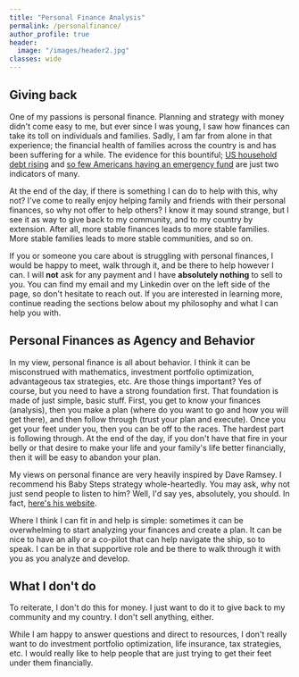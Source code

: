 ```yaml
---
title: "Personal Finance Analysis"
permalink: /personalfinance/
author_profile: true
header:
  image: "/images/header2.jpg"
classes: wide
---
```


## Giving back
One of my passions is personal finance. Planning and strategy with money didn't come easy to me, but ever since I was young, I saw how finances can take its toll on individuals and families. Sadly, I am far from alone in that experience; the financial health of families across the country is and has been suffering for a while. The evidence for this bountiful; [US household debt rising](https://www.reuters.com/markets/us/us-household-debt-jumps-1690-trillion-2023-02-16/) and [so few Americans having an emergency fund](https://www.momentive.ai/en/blog/cnbc-financial-literacy-2023/) are just two indicators of many.

At the end of the day, if there is something I can do to help with this, why not? I've come to really enjoy helping family and friends with their personal finances, so why not offer to help others? I know it may sound strange, but I see it as way to give back to my community, and to my country by extension. After all, more stable finances leads to more stable families. More stable families leads to more stable communities, and so on. 

If you or someone you care about is struggling with personal finances, I would be happy to meet, walk through it, and be there to help however I can. I will **not** ask for any payment and I have **absolutely nothing** to sell to you. You can find my email and my Linkedin over on the left side of the page, so don't hesitate to reach out. If you are interested in learning more, continue reading the sections below about my philosophy and what I can help you with.

## Personal Finances as Agency and Behavior
In my view, personal finance is all about behavior. I think it can be misconstrued with mathematics, investment portfolio optimization, advantageous tax strategies, etc. Are those things important? Yes of course, but you need to have a strong foundation first. That foundation is made of just simple, basic stuff. First, you get to know your finances (analysis), then you make a plan (where do you want to go and how you will get there), and then follow through (trust your plan and execute). Once you get your feet under you, then you can be off to the races. The hardest part is following through. At the end of the day, if you don't have that fire in your belly or that desire to make your life and your family's life better financially, then it will be easy to abandon your plan.

My views on personal finance are very heavily inspired by Dave Ramsey. I recommend his Baby Steps strategy whole-heartedly. You may ask, why not just send people to listen to him? Well, I'd say yes, absolutely, you should. In fact, [here's his website](https://www.ramseysolutions.com). 

Where I think I can fit in and help is simple: sometimes it can be overwhelming to start analyzing your finances and create a plan. It can be nice to have an ally or a co-pilot that can help navigate the ship, so to speak. I can be in that supportive role and be there to walk through it with you as you analyze and develop.

## What I don't do
To reiterate, I don't do this for money. I just want to do it to give back to my community and my country. I don't sell anything, either. 

While I am happy to answer questions and direct to resources, I don't really want to do investment portfolio optimization, life insurance, tax strategies, etc. I would really like to help people that are just trying to get their feet under them financially.